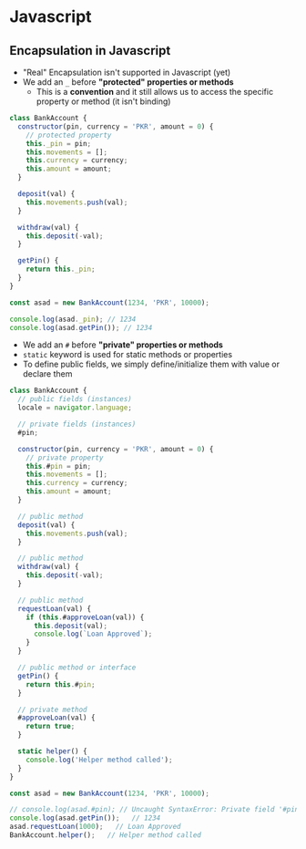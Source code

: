 # **Javascript**

## **Encapsulation in Javascript**

* "Real" Encapsulation isn't supported in Javascript (yet)
* We add an `_` before **"protected" properties or methods**
  * This is a **convention** and it still allows us to access the specific property or method (it isn't binding)

```javascript
class BankAccount {
  constructor(pin, currency = 'PKR', amount = 0) {
    // protected property
    this._pin = pin;
    this.movements = [];
    this.currency = currency;
    this.amount = amount;
  }

  deposit(val) {
    this.movements.push(val);
  }

  withdraw(val) {
    this.deposit(-val);
  }

  getPin() {
    return this._pin;
  }
}

const asad = new BankAccount(1234, 'PKR', 10000);

console.log(asad._pin); // 1234
console.log(asad.getPin()); // 1234
```

* We add an `#` before **"private" properties or methods**
* `static` keyword is used for static methods or properties
* To define public fields, we simply define/initialize them with value or declare them

```javascript
class BankAccount {
  // public fields (instances)
  locale = navigator.language;

  // private fields (instances)
  #pin;

  constructor(pin, currency = 'PKR', amount = 0) {
    // private property
    this.#pin = pin;
    this.movements = [];
    this.currency = currency;
    this.amount = amount;
  }

  // public method
  deposit(val) {
    this.movements.push(val);
  }

  // public method
  withdraw(val) {
    this.deposit(-val);
  }

  // public method
  requestLoan(val) {
    if (this.#approveLoan(val)) {
      this.deposit(val);
      console.log(`Loan Approved`);
    }
  }

  // public method or interface
  getPin() {
    return this.#pin;
  }

  // private method
  #approveLoan(val) {
    return true;
  }

  static helper() {
    console.log('Helper method called');
  }
}

const asad = new BankAccount(1234, 'PKR', 10000);

// console.log(asad.#pin); // Uncaught SyntaxError: Private field '#pin' must be declared in an enclosing class (at script.js:300:17)
console.log(asad.getPin());   // 1234
asad.requestLoan(1000);   // Loan Approved
BankAccount.helper();   // Helper method called
```